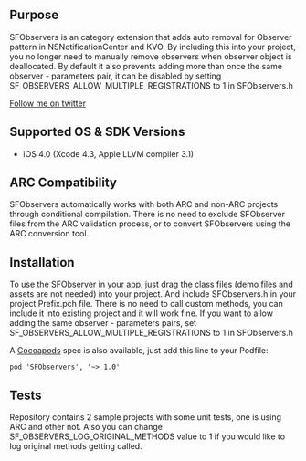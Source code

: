 Purpose
--------------
SFObservers is an category extension that adds auto removal for Observer pattern in NSNotificationCenter and KVO. By including this into your project, you no longer need to manually remove observers when observer object is deallocated. 
By default it also prevents adding more than once the same observer - parameters pair, it can be disabled by setting SF_OBSERVERS_ALLOW_MULTIPLE_REGISTRATIONS to 1 in SFObservers.h

[Follow me on twitter][1]

Supported OS & SDK Versions
-----------------------------

* iOS 4.0 (Xcode 4.3, Apple LLVM compiler 3.1)

ARC Compatibility
------------------

SFObservers automatically works with both ARC and non-ARC projects through conditional compilation. There is no need to exclude SFObserver files from the ARC validation process, or to convert SFObservers using the ARC conversion tool.

Installation
--------------

To use the SFObserver in your app, just drag the class files (demo files and assets are not needed) into your project. And include SFObservers.h in your project Prefix.pch file.
There is no need to call custom methods, you can include it into existing project and it will work fine.
If you want to allow adding the same observer - parameters pairs, set SF_OBSERVERS_ALLOW_MULTIPLE_REGISTRATIONS to 1 in SFObservers.h

A [Cocoapods][2] spec is also available, just add this line to your Podfile:

    pod 'SFObservers', '~> 1.0'

Tests
--------------

Repository contains 2 sample projects with some unit tests, one is using ARC and other not. 
Also you can change SF_OBSERVERS_LOG_ORIGINAL_METHODS value to 1 if you would like to log original methods getting called.

 [1]: http://twitter.com/merowing_
 [2]: http://cocoapods.org
